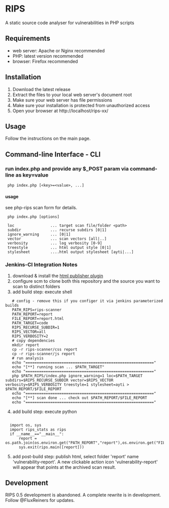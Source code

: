 # RIPS
A static source code analyser for vulnerabilities in PHP scripts

## Requirements
* web server: Apache or Nginx recommended
* PHP: latest version recommended
* browser: Firefox recommended

## Installation
1. Download the latest release
2. Extract the files to your local web server's document root 
3. Make sure your web server has file permissions
4. Make sure your installation is protected from unauthorized access
5. Open your browser at http://localhost/rips-xx/ 

## Usage
Follow the instructions on the main page.

## Command-line Interface - CLI

### run index.php and provide any $_POST param via command-line as key=value

```
 php index.php [<key>=<value>, ...]
```

#### usage

see php-rips scan form for details.

```
 php index.php [options]
 
 loc 				... target scan file/folder <path>
 subdir				... recurse subdirs [0|1]
 ignore_warning		... [0|1]
 vector				... scan vectors [all|..]
 verbosity			... log verbosity [0-9]
 treestyle			... html output style [0|1]
 stylesheet			....html output stylesheet [ayti|...]
```

### Jenkins-CI Integration Notes

1. download & install the [html publisher plugin](https://wiki.jenkins-ci.org/display/JENKINS/HTML+Publisher+Plugin)
2. configure scm to clone both this repository and the source you want to scan to distinct folders
3. add build step: execute shell

  ```
	 # config - remove this if you configer it via jenkins parameterized builds
	 PATH_RIPS=rips-scanner
	 PATH_REPORT=report
	 FILE_REPORT=report.html
	 PATH_TARGET=code
	 RIPS_RECURSE_SUBDIR=1
	 RIPS_VECTOR=all
	 RIPS_VERBOSITY=2
	 # copy dependencies
	 mkdir report
	 cp -r rips-scanner/css report
	 cp -r rips-scanner/js report
	 # run analysis
	 echo "========================================================="
	 echo "[**] running scan ... $PATH_TARGET"
	 echo "========================================================="
	 php $PATH_RIPS/index.php ignore_warning=1 loc=$PATH_TARGET subdirs=$RIPS_RECURSE_SUBDIR vector=$RIPS_VECTOR verbosity=$RIPS_VERBOSITY treestyle=1 stylesheet=ayti > $PATH_REPORT/$FILE_REPORT
	 echo "=========================================================" 
	 echo "[**] scan done ... check out $PATH_REPORT/$FILE_REPORT
	 echo "========================================================="
 ```
  
4. add build step: execute python
  
  ```
    
	import os, sys
	import rips_stats as rips
	if __name__=="__main__":
	    report = os.path.join(os.environ.get("PATH_REPORT","report"),os.environ.get("FILE_REPORT","report.html"))
	    sys.exit(rips.main([report]))
  ```
  
5. add post-build step: publish html, select folder 'report' name 'vulnerability-report'. A new clickable action icon 'vulnerability-report' will appear that points at the archived scan result.

## Development
RIPS 0.5 development is abandoned. A complete rewrite is in development. Follow @FluxReiners for updates. 


